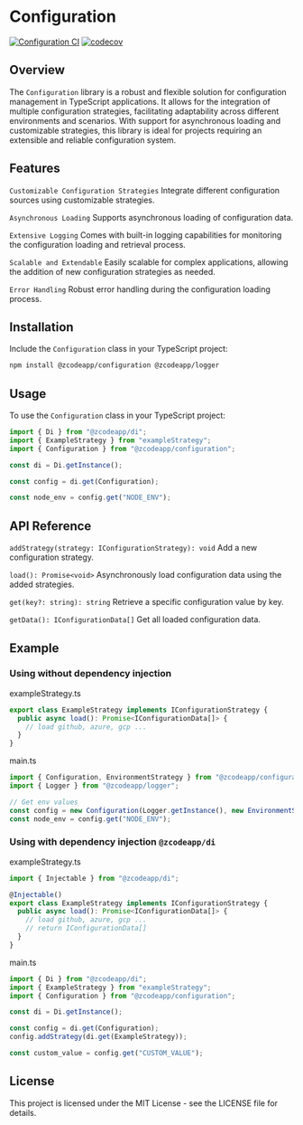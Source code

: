 # Configuration

[![Configuration CI](https://github.com/zcodeapp/msexpandable/actions/workflows/configuration-workflow.yml/badge.svg?branch=main)](https://github.com/zcodeapp/msexpandable/actions/workflows/configuration-workflow.yml) [![codecov](https://codecov.io/gh/zcodeapp/msexpandable/branch/main/graph/badge.svg?token=ZHJHX9L0CN&flag=configuration)](https://app.codecov.io/gh/zcodeapp/msexpandable/tree/main/src%2Fconfiguration%2Fsrc)

## Overview

The `Configuration` library is a robust and flexible solution for configuration management in TypeScript applications. It allows for the integration of multiple configuration strategies, facilitating adaptability across different environments and scenarios. With support for asynchronous loading and customizable strategies, this library is ideal for projects requiring an extensible and reliable configuration system.

## Features

`Customizable Configuration Strategies`
Integrate different configuration sources using customizable strategies.

`Asynchronous Loading`
Supports asynchronous loading of configuration data.

`Extensive Logging`
Comes with built-in logging capabilities for monitoring the configuration loading and retrieval process.

`Scalable and Extendable`
Easily scalable for complex applications, allowing the addition of new configuration strategies as needed.

`Error Handling`
Robust error handling during the configuration loading process.

## Installation

Include the `Configuration` class in your TypeScript project:

```bash
npm install @zcodeapp/configuration @zcodeapp/logger
```

## Usage

To use the `Configuration` class in your TypeScript project:

```typescript
import { Di } from "@zcodeapp/di";
import { ExampleStrategy } from "exampleStrategy";
import { Configuration } from "@zcodeapp/configuration";

const di = Di.getInstance();

const config = di.get(Configuration);

const node_env = config.get("NODE_ENV");
```

## API Reference

`addStrategy(strategy: IConfigurationStrategy): void`
Add a new configuration strategy.

`load(): Promise<void>`
Asynchronously load configuration data using the added strategies.

`get(key?: string): string`
Retrieve a specific configuration value by key.

`getData(): IConfigurationData[]`
Get all loaded configuration data.

## Example

### Using without dependency injection

exampleStrategy.ts
```typescript
export class ExampleStrategy implements IConfigurationStrategy {
  public async load(): Promise<IConfigurationData[]> {
    // load github, azure, gcp ...
  }
}
```

main.ts
```typescript
import { Configuration, EnvironmentStrategy } from "@zcodeapp/configuration";
import { Logger } from "@zcodeapp/logger";

// Get env values
const config = new Configuration(Logger.getInstance(), new EnvironmentStrategy());
const node_env = config.get("NODE_ENV");
```

### Using with dependency injection `@zcodeapp/di`

exampleStrategy.ts
```typescript
import { Injectable } from "@zcodeapp/di";

@Injectable()
export class ExampleStrategy implements IConfigurationStrategy {
  public async load(): Promise<IConfigurationData[]> {
    // load github, azure, gcp ...
    // return IConfigurationData[]
  }
}
```

main.ts
```typescript
import { Di } from "@zcodeapp/di";
import { ExampleStrategy } from "exampleStrategy";
import { Configuration } from "@zcodeapp/configuration";

const di = Di.getInstance();

const config = di.get(Configuration);
config.addStrategy(di.get(ExampleStrategy));

const custom_value = config.get("CUSTOM_VALUE");
```

## License

This project is licensed under the MIT License - see the LICENSE file for details.

